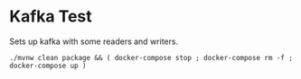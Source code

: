 Kafka Test
==========

Sets up kafka with some readers and writers.

```
./mvnw clean package && ( docker-compose stop ; docker-compose rm -f ; docker-compose up )
```
